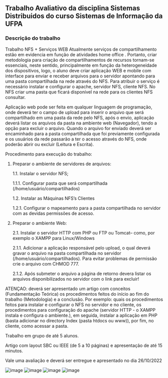 ## Trabalho Avaliativo da disciplina Sistemas Distribuidos do curso Sistemas de Informação da UFPA
### Descrição do trabalho

Trabalho NFS + Serviços WEB
Atualmente serviços de compartilhamento estão em evidencia em função de atividades
home office . Portanto, criar metodologia para criação de compartilhamentos de recursos
tornam-se essenciais, neste sentido, principalmente em função da heterogeneidade dos
dispositivos, logo, o aluno deve criar aplicação WEB e mobile com interface para enviar
e receber arquivos para o servidor apontando para uma pasta compartilhada na rede
através do NFS. Para atribuir o serviço é necessário instalar e configurar o apache,
servidor NFS, cliente NFS. No NFS criar uma pasta que ficará disponível na rede para os
clientes NFS consultar. 

Aplicação web pode ser feita em qualquer linguagem de programação, onde deverá ter o
campo de upload para inserir o arquivo que será compartilhado em uma pasta da rede
pelo NFS, após o envio, aplicação deverá listar os arquivos da pasta na ambiente web
(Navegador), tendo a opção para excluir o arquivo.
Quando o arquivo for enviado deverá ser encaminhado para a pasta compartilhada que
foi previamente configurada e os usuários da rede passarão a ter o acesso através do NFS,
onde poderão abrir ou excluir (Leitura e Escrita).

Procedimento para execução do trabalho:

1. Preparar o ambiente de servidores de arquivos:

   1.1. Instalar o servidor NFS;
  
   1.1.1. Configurar pasta que será compartilhada (/home/usuário/compartilhados)

   1.2. Instalar as Máquinas NFS’s Clientes

   1.2.1. Configurar o mapeamento para a pasta compartilhada no servidor com as
devidas permissões de acesso.

2. Preparar o ambiente Web:

   2.1. Instalar o servidor HTTP com PHP ou FTP ou Tomcat– como, por exemplo o
XAMPP para Linux/Windows

   2.1.1. Adicionar a aplicação responsável pelo upload, o qual deverá gravar o
arquivo na pasta compartilhada no servidor (/home/usuário/compartilhados).
Para evitar problemas de permissão crie o arquivo com CHMOD 777.

   2.1.2. Após submeter o arquivo a página de retorno devera listar os arquivos
disponibilizados no servidor com o link para excluir!


ATENÇAO: deverá ser apresentado um artigo com conceitos (Fundamentação Teórica)
os procedimentos feitos do início ao fim do trabalho (Metodologia) e a conclusão. Por
exemplo: quais os procedimentos feitos para instalar e configurar o NFS no servidor e no
cliente, os procedimentos para configuração do apache (servidor HTTP - o XAMPP
instala e configura o ambiente.), em seguida, instalar a aplicação em PHP (basta adicionar
no directory Index (pasta htdocs ou www)), por fim, no cliente, como acessar a pasta.

Trabalho em grupo de até 5 alunos.

Artigo com layout SBC ou IEEE (de 5 a 10 páginas) e apresentação de até 15 minutos.

Vale uma avaliação e deverá ser entregue e apresentado no dia 26/10/2022

![image](https://user-images.githubusercontent.com/77124683/200061126-e7f0c5df-d6e8-4ea8-8e95-936b336e62e8.png)
![image](https://user-images.githubusercontent.com/77124683/200061161-7981fe32-f92b-4ad4-afd2-e3e6078c84c7.png)
![image](https://user-images.githubusercontent.com/77124683/200061200-c580dbf7-2bd3-49f0-b456-a2aa3bfd8435.png)
![image](https://user-images.githubusercontent.com/77124683/200073273-ac06e1b9-3d2e-46d4-adb5-8c5fcf84df5d.png)

